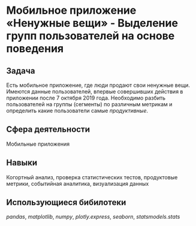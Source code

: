 # Мобильное приложение «Ненужные вещи» - Выделение групп пользователей на основе поведения


## Задача
Есть мобильное приложение, где люди продают свои ненужные вещи. Имеются данные пользователей, впервые совершивших действия в приложении после 7 октября 2019 года. Необходимо разбить пользователей на группы (сегменты) по различным метрикам и определить какие пользователи самые *продуктивные*.

## Сфера деятельности
Мобильные приложения

## Навыки
Когортный анализ, проверка статистических тестов, продуктовые метрики, событийная аналитика, визуализация данных

## Использующиеся бибилотеки
*pandas*, *matplotlib*, *numpy*, *plotly.express*, *seaborn*, *statsmodels.stats*